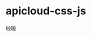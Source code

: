 # apicloud-css-js
啦啦
<!doctype html>
<html>
<head>
    <meta charset="utf-8">
    <meta name="viewport" content="maximum-scale=1.0,minimum-scale=1.0,user-scalable=0,width=device-width,initial-scale=1.0"/>
    <meta name="format-detection" content="telephone=no,email=no,date=no,address=no">
    <title>Hello APP</title>
    <link rel="stylesheet" type="text/css" href="../css/api.css" />
    <link rel="stylesheet" type="text/css" href="../css/aui.css" />
    <style>
      .normal {display: none;}
      .active {display: block;}
    </style>
</head>

<body>
  <div id="app" >
    <header class="aui-bar aui-bar-nav normal"
    v-for="(vo,index) in list"
    v-bind:class="{'active': active_index == index}">
    <div >
      {{ vo.title }}
    </div>
    <div class="normal" v-bind:class="{'active': active_index == 1}">
      <div   class="aui-pull-right aui-btn aui-btn-outlined ">
      <span  class="aui-iconfont aui-icon-search "></span>
    </div>

    </div>
    </header>

    <footer id="footer" class="aui-bar aui-bar-tab">
        <div class="aui-bar-tab-item  " v-for="(vo,index) in list"
        v-bind:class="{'aui-active':active_index==index}" tapmode @click="changeMenu(index)">
          <i class="aui-iconfont aui-icon-home" v-if="index==0"></i>
          <i class="aui-iconfont aui-icon-menu" v-if="index==1"></i>
          <i class="aui-iconfont aui-icon-my" v-if="index==2"></i>
          <div class="aui-bar-tab-label">{{vo.title}}</div>
        </div>
    </footer>
  </div>
</body>
<script type="text/javascript" src="../script/api.js"></script>
<script type="text/javascript" src="../script/vue.js"></script>
<script type="text/javascript">
    var vm=new Vue({
      el:"#app",
      data:{
        active_index:0,
        list:[
          {title:'首页'},
          {title:'任务'},
          {title:'我的'}
        ]
      },
      methods:{

        init:function(){
          var headerH=$api.dom('header').offsetHeight;
          var footerH=$api.dom('footer').offsetHeight;
          var footer = $api.byId('footer');
          var frameH = api.winHeight - headerH - footerH;

          api.openFrameGroup ({
              name: 'indexGroup',
              background: '#fff',
              scrollEnabled: false,
              rect: {
                   x: 0,
                   y: headerH,
                   w: 'auto',
                   h: frameH
              },
              index: vm.active_index,
              frames: [{
                  name: 'index',
                  url: './calendar/calendarIndex.html',
                  bgColor: '#fff',

              },{
                  name: 'taskIndex',
                  url: './task/taskIndex.html',
                  bgColor: '#fff',

              },
              {
                  name: 'mineIndex',
                  url: './mine/mineIndex.html',
                  bgColor: '#fff',

              }]
          }, function(ret, err){
              if( ret ){

              }else{

              }
          });
        },
        changeMenu:function(index){
          vm.active_index=index;
          api.setFrameGroupIndex({
              name: 'indexGroup',
              index: index,
              scroll: true
          });
        },
        exitApp:function(){
          api.addEventListener({
               name: 'keyback'
               }, function(ret, err) {
               api.toast({
                       msg: '再按一次返回键退出',
                       duration: 2000,
                       location: 'bottom'
               });

               api.addEventListener({
                       name: 'keyback'
               }, function(ret, err) {
                       api.closeWidget({
                               silent: true
                       });
               });

               setTimeout(function() {
                       exitApp();
               }, 2000)
           });
        }
      }
    });
    apiready = function(){
      var headerList=$api.domAll('header');
      for(var i=0;i<headerList.length;i++){
        $api.fixStatusBar(headerList[i]);
      }
      $api.fixTabBar($api.byId('footer'));
      vm.init();
      vm.exitApp();
      findTask();
    };

    function findTask(){
    //  var timestamp = Date.parse(new Date());
    //  var username=$api.getStorage('username');
    //  window.setInterval("startShock()", 5000);
    }
    function startShock(){
      api.notification({
          vibrate:[300, 500],//震动时间节奏
          sound: 'default',//系统默认提示音
          light: false,//是否亮灯，需设备支持
          notify: {//状态栏通知
          title: 'message',//通知标题
          content: 'hello',//通知内容
          extra:{goto:'winAa'}//额外的键值对，通知被点击后将通过noticeclicked交给网页
      }
    }, function(ret, err){
        if(ret){
            // api.alert(ret.id);//id为通知ID，可用于取消通知
               }
        });
    }

</script>
</html>
